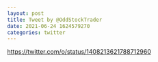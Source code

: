 ```yaml
--- 
layout: post 
title: Tweet by @OddStockTrader 
date: 2021-06-24 1624579270 
categories: twitter 
--- 
```

https://twitter.com/o/status/1408213621788712960